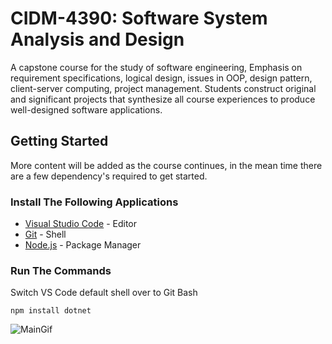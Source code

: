 # CIDM-4390: Software System Analysis and Design
A capstone course for the study of software engineering, Emphasis on requirement specifications, logical design, issues in OOP, design pattern, client-server computing, project management. Students construct original and significant projects that synthesize all course experiences to produce well-designed software applications.

## Getting Started
More content will be added as the course continues, in the mean time there are a few dependency's required to get started.

### Install The Following Applications
* [Visual Studio Code](https://code.visualstudio.com/download) - Editor
* [Git](https://git-scm.com/download) - Shell
* [Node.js](https://nodejs.org/en/) - Package Manager

### Run The Commands
Switch VS Code default shell over to Git Bash
```
npm install dotnet
```
![MainGif](https://media.giphy.com/media/JIX9t2j0ZTN9S/giphy.gif)
